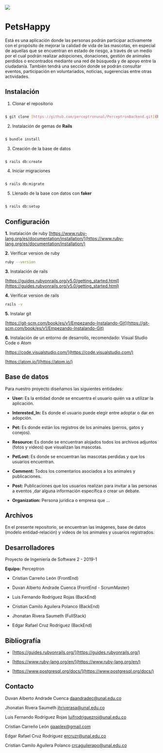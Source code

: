 ﻿![](https://lh6.googleusercontent.com/-Nw40S0GwKCTAF4bd60T4XgtQn9xSKqnhFdzX5aMsWRBuhqRMCWIKZ9XOL6qw0uG92J74QVrzNguvFHhyLBPbA32TxSYf362pxfhapXDVyxX11VZTOWy1DS4cWESG_lBr4_NCvJ6)

# PetsHappy

Está es una aplicación donde las personas podrán participar activamente con el propósito de mejorar la calidad de vida de las mascotas, en especial de aquellas que se encuentran en estado de riesgo, a través de un medio por el cual podrán realizar adopciones, donaciones, gestión de animales perdidos o encontrados mediante una red de búsqueda y de apoyo entre la ciudadanía. También tendrá una sección donde se podrán consultar eventos, participación en voluntariados, noticias, sugerencias entre otras actividades.
  

## Instalación

1. Clonar el repositorio

```bash

$ git clone [https://github.com/perceptronunal/PerceptronBackend.git](https://github.com/perceptronunal/PerceptronBackend.git)

```

2. Instalación de gemas de **Rails**

```bash

$ bundle install

```

3. Creación de la base de datos

```bash

$ rails db:create

```

4. Iniciar migraciones

```bash

$ rails db:migrate

```

5. Llenado de la base con datos con **faker**

```bash

$ rails db:setup

```

## Configuración


**1.** Instalación de ruby
[https://www.ruby-lang.org/es/documentation/installation/](https://www.ruby-lang.org/es/documentation/installation/)

**2.** Verificar version de ruby
```bash
ruby --version
```

**3.** Instalación de rails

[https://guides.rubyonrails.org/v5.0/getting_started.html](https://guides.rubyonrails.org/v5.0/getting_started.html)

**4.** Verificar version de rails
```bash
rails -v
```

**5.** Instalar git

[https://git-scm.com/book/es/v1/Empezando-Instalando-Git](https://git-scm.com/book/es/v1/Empezando-Instalando-Git)

**6.** Instalación de un entorno de desarrollo, recomendado: Visual Studio Code o Atom

[https://code.visualstudio.com/](https://code.visualstudio.com/)

[https://atom.io/](https://atom.io/)

  

  

## Base de datos
 

Para nuestro proyecto diseñamos las siguientes entidades:
  

- **User:** Es la entidad donde se encuentra el usuario quién va a utilizar la aplicación.

- **Interested_In:** Es donde el usuario puede elegir entre adoptar o dar en adopción.

- **Pet:** Es donde están los registros de los animales (perros, gatos y conejos).

- **Resource:** Es donde se encuentran alojados todos los archivos adjuntos (fotos y videos) que visualizan las mascotas.

- **PetLost:** Es donde se encuentran las mascotas perdidas y que los usuarios encuentran.

- **Comment:** Todos los comentarios asociados a los animales y publicaciones.

- **Post:** Publicaciones que los usuarios realizan para invitar a las personas a eventos ,dar alguna información específica o crear un debate.

- **Organization:** Persona jurídica o empresa que ...

  

## Archivos

En el presente repositorio, se encuentran las imágenes, base de datos (modelo entidad-relación) y videos de los animales y usuarios registrados.

  
  

## Desarrolladores

  

Proyecto de Ingeniería de Software 2 - 2019-1

**Equipo:** Perceptron

  

- Cristian Carreño León (FrontEnd)

- Duvan Alberto Andrade Cuenca (FrontEnd - ScrumMaster)

- Luis Fernando Rodríguez Rojas (BackEnd)

- Cristian Camilo Aguilera Polanco (BackEnd)

- Jhonatan Rivera Saumeth (FullStack)

- Edgar Rafael Cruz Rodriguez (BackEnd)

  

## Bibliografía

- [https://guides.rubyonrails.org/](https://guides.rubyonrails.org/)

- [https://www.ruby-lang.org/en/](https://www.ruby-lang.org/en/)

- [https://www.postgresql.org/docs/](https://www.postgresql.org/docs/)

  
  

## Contacto

  
Duvan Alberto Andrade Cuenca
[daandradec@unal.edu.co](mailto:daandradec@unal.edu.co)

 Jhonatan Rivera Saumeth
[jhriverasa@unal.edu.co](mailto:jhriverasa@unal.edu.co)

Luis Fernando Rodríguez Rojas
[luifrodriguezroj@unal.edu.co](mailto:luifrodriguezroj@unal.edu.co)
  
Cristian Carreño León
[gaaplex@gmail.com](mailto:gaaplex@gmail.com)

Edgar Rafael Cruz Rodriguez
[ercruzr@unal.edu.co](mailto:ercruzr@unal.edu.co)

Cristian Camilo Aguilera Polanco
[crcaguilerapo@unal.edu.co](mailto:crcaguilerapo@unal.edu.co)
